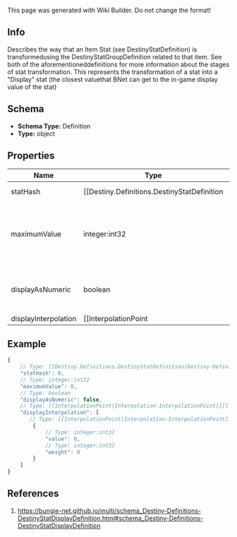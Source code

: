 <span class="wiki-builder">This page was generated with Wiki Builder. Do not change the format!</span>

## Info
Describes the way that an Item Stat (see DestinyStatDefinition) is transformedusing the DestinyStatGroupDefinition related to that item.  See both of the aforementioneddefinitions for more information about the stages of stat transformation. This represents the transformation of a stat into a &quot;Display&quot; stat (the closest valuethat BNet can get to the in-game display value of the stat)

## Schema
* **Schema Type:** Definition
* **Type:** object

## Properties
Name | Type | Description
---- | ---- | -----------
statHash | [[Destiny.Definitions.DestinyStatDefinition|Destiny-Definitions-DestinyStatDefinition]]:integer:uint32 | The hash identifier for the stat being transformed into a Display stat. Use it to look up the DestinyStatDefinition, or key into a DestinyInventoryItemDefinition'sstats property.
maximumValue | integer:int32 | Regardless of the output of interpolation, this is the maximum possible valuethat the stat can be.  It should also be used as the upper boundfor displaying the stat as a progress bar (the minimum always being 0)
displayAsNumeric | boolean | If this is true, the stat should be displayed as a number.  Otherwise, display it asa progress bar.  Or, you know, do whatever you want.  There's no displayAsNumericpolice.
displayInterpolation | [[InterpolationPoint|Interpolation-InterpolationPoint]][] | The interpolation table representing how the Investment Stat is transformed intoa Display Stat. See DestinyStatDefinition for a description of the stages ofstat transformation.

## Example
```javascript
{
    // Type: [[Destiny.Definitions.DestinyStatDefinition|Destiny-Definitions-DestinyStatDefinition]]:integer:uint32
    "statHash": 0,
    // Type: integer:int32
    "maximumValue": 0,
    // Type: boolean
    "displayAsNumeric": false,
    // Type: [[InterpolationPoint|Interpolation-InterpolationPoint]][]
    "displayInterpolation": [
       // Type: [[InterpolationPoint|Interpolation-InterpolationPoint]]
        {
            // Type: integer:int32
            "value": 0,
            // Type: integer:int32
            "weight": 0
        }
    ]
}

```

## References
1. https://bungie-net.github.io/multi/schema_Destiny-Definitions-DestinyStatDisplayDefinition.html#schema_Destiny-Definitions-DestinyStatDisplayDefinition
